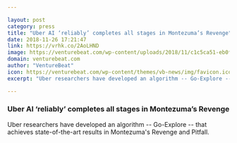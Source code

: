 ```yaml
---

layout: post
category: press
title: "Uber AI ‘reliably’ completes all stages in Montezuma’s Revenge"
date: 2018-11-26 17:21:47
link: https://vrhk.co/2AoLHND
image: https://venturebeat.com/wp-content/uploads/2018/11/c1c5ca51-eb0f-48e9-bebc-bb43af409d0d.png?fit=1760%2C986&strip=all
domain: venturebeat.com
author: "VentureBeat"
icon: https://venturebeat.com/wp-content/themes/vb-news/img/favicon.ico
excerpt: "Uber researchers have developed an algorithm -- Go-Explore -- that achieves state-of-the-art results in Montezuma's Revenge and Pitfall."

---
```


### Uber AI ‘reliably’ completes all stages in Montezuma’s Revenge

Uber researchers have developed an algorithm -- Go-Explore -- that achieves state-of-the-art results in Montezuma's Revenge and Pitfall.